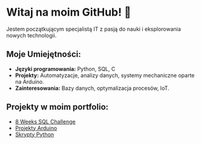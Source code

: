 # Witaj na moim GitHub! 👋  

Jestem początkującym specjalistą IT z pasją do nauki i eksplorowania nowych technologii.  
## Moje Umiejętności:  
- **Języki programowania:** Python, SQL, C  
- **Projekty:** Automatyzacje, analizy danych, systemy mechaniczne oparte na Arduino.  
- **Zainteresowania:** Bazy danych, optymalizacja procesów, IoT.  

## Projekty w moim portfolio:  
- [8 Weeks SQL Challenge](link_do_repozytorium)  
- [Projekty Arduino](link_do_repozytorium)  
- [Skrypty Python](link_do_repozytorium)  
